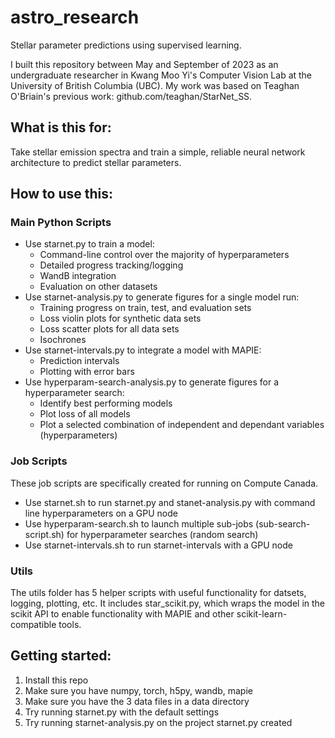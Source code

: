# astro_research
Stellar parameter predictions using supervised learning.

I built this repository between May and September of 2023 as an undergraduate researcher in Kwang Moo Yi's Computer Vision Lab at the University of British Columbia (UBC). My work was based on Teaghan O'Briain's previous work: github.com/teaghan/StarNet_SS.

## What is this for:
Take stellar emission spectra and train a simple, reliable neural network architecture to predict stellar parameters.

## How to use this:
### Main Python Scripts
* Use starnet.py to train a model:
  *  Command-line control over the majority of hyperparameters
  *  Detailed progress tracking/logging
  *  WandB integration
  *  Evaluation on other datasets
* Use starnet-analysis.py to generate figures for a single model run:
  *  Training progress on train, test, and evaluation sets
  *  Loss violin plots for synthetic data sets
  *  Loss scatter plots for all data sets
  *  Isochrones
* Use starnet-intervals.py to integrate a model with MAPIE:
  * Prediction intervals
  * Plotting with error bars
* Use hyperparam-search-analysis.py to generate figures for a hyperparameter search:
  * Identify best performing models
  * Plot loss of all models
  * Plot a selected combination of independent and dependant variables (hyperparameters)
### Job Scripts
These job scripts are specifically created for running on Compute Canada.
* Use starnet.sh to run starnet.py and stanet-analysis.py with command line hyperparameters on a GPU node
* Use hyperparam-search.sh to launch multiple sub-jobs (sub-search-script.sh) for hyperparameter searches (random search)
* Use starnet-intervals.sh to run starnet-intervals with a GPU node
### Utils
The utils folder has 5 helper scripts with useful functionality for datsets, logging, plotting, etc. It includes star_scikit.py, which wraps the model in the scikit API to enable functionality with MAPIE and other scikit-learn-compatible tools.

## Getting started:
1. Install this repo
2. Make sure you have numpy, torch, h5py, wandb, mapie
3. Make sure you have the 3 data files in a data directory
4. Try running starnet.py with the default settings
5. Try running starnet-analysis.py on the project starnet.py created